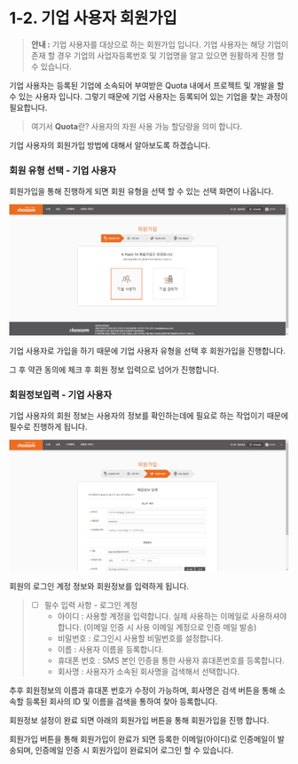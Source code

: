 # 1-2. 기업 사용자 회원가입



> **안내 :** 기업 사용자를 대상으로 하는 회원가입 입니다. 기업 사용자는 해당 기업이 존재 할 경우 기업의 사업자등록번호 및 기업명을 알고 있으면 원활하게 진행 할 수 있습니다.

기업 사용자는 등록된 기업에 소속되어 부여받은 Quota 내에서 프로젝트 및 개발을 할 수 있는 사용자 입니다. 그렇기 때문에 기업 사용자는 등록되어 있는 기업을 찾는 과정이 필요합니다.

> 여기서 **Quota**란? 사용자의 자원 사용 가능 할당량을 의미 합니다.

기업 사용자의 회원가입 방법에 대해서 알아보도록 하겠습니다.

### **회원 유형 선택 - 기업 사용자**

회원가입을 통해 진행하게 되면 회원 유형을 선택 할 수 있는 선택 화면이 나옵니다.

![](../.gitbook/assets/image%20%2893%29.png)

기업 사용자로 가입을 하기 때문에 기업 사용자 유형을 선택 후 회원가입을 진행합니다.

그 후 약관 동의에 체크 후 회원 정보 입력으로 넘어가 진행합니다.

### **회원정보입력 - 기업 사용자**

기업 사용자의 회원 정보는 사용자의 정보를 확인하는데에 필요로 하는 작업이기 때문에 필수로 진행하게 됩니다.

![](../.gitbook/assets/image%20%28101%29.png)

회원의 로그인 계정 정보와 회원정보를 입력하게 됩니다.

> * [ ] 필수 입력 사항 - 로그인 계정
>   * 아이디 : 사용할 계정을 입력합니다. 실제 사용하는 이메일로 사용하셔야 합니다. \(이메일 인증 시 사용 이메일 계정으로 인증 메일 발송\)
>   * 비밀번호 : 로그인시 사용할 비밀번호를 설정합니다.
>   * 이름 : 사용자 이름을 등록합니다.
>   * 휴대폰 번호 : SMS 본인 인증을 통한 사용자 휴대폰번호를 등록합니다.
>   * 회사명 : 사용자가 소속된 회사명을 검색해서 선택합니다.

추후 회원정보의 이름과 휴대폰 번호가 수정이 가능하며, 회사명은 검색 버튼을 통해 소속할 등록된 회사의 ID 및 이름을 검색을 통하여 찾아 등록합니다.

회원정보 설정이 완료 되면 아래의 회원가입 버튼을 통해 회원가입을 진행 합니다.

회원가입 버튼을 통해 회원가입이 완료가 되면 등록한 이메일\(아이디\)로 인증메일이 발송되며, 인증메일 인증 시 회원가입이 완료되어 로그인 할 수 있습니다.

